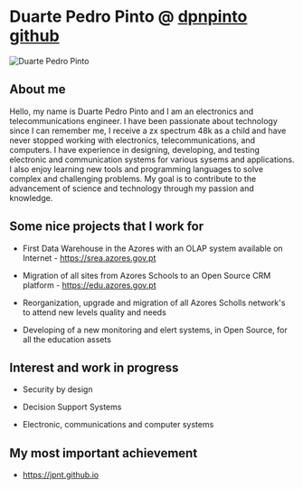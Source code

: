 # Duarte Pedro Pinto @ [dpnpinto github](https://github.com/dpnpinto/)

![Duarte Pedro Pinto](https://avatars.githubusercontent.com/u/49436188?v=4) 

## About me

Hello, my name is Duarte Pedro Pinto and I am an electronics and telecommunications engineer. I have been passionate about technology since I can remember me, I receive a zx spectrum 48k as a child and have never stopped working with electronics, telecommunications, and computers.
I have experience in designing, developing, and testing electronic and communication systems for various sysems and applications. I also enjoy learning new tools and programming languages to solve complex and challenging problems.
My goal is to contribute to the advancement of science and technology through my passion and knowledge.

## Some nice projects that I work for

*	First Data Warehouse in the Azores with an OLAP system available on Internet - https://srea.azores.gov.pt

*	Migration of all sites from Azores Schools to an Open Source CRM platform - https://edu.azores.gov.pt

*	Reorganization, upgrade and migration of all Azores Scholls network's to attend new levels quality and needs

*	Developing of a new monitoring and elert systems, in Open Source, for all the education assets

## Interest and work in progress

*	Security by design

*	Decision Support Systems

*	Electronic, communications and computer systems

## My most important achievement
* https://jpnt.github.io

